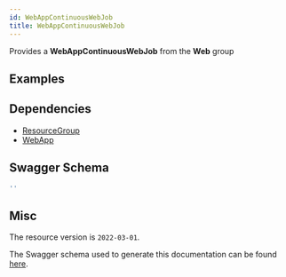 ```yaml
---
id: WebAppContinuousWebJob
title: WebAppContinuousWebJob
---
```

Provides a **WebAppContinuousWebJob** from the **Web** group
## Examples
## Dependencies
- [ResourceGroup](../Resources/ResourceGroup.md)
- [WebApp](../Web/WebApp.md)
## Swagger Schema
```js
''
```
## Misc
The resource version is `2022-03-01`.

The Swagger schema used to generate this documentation can be found [here](https://github.com/Azure/azure-rest-api-specs/tree/main/specification/web/resource-manager/Microsoft.Web/stable/2022-03-01/WebApps.json).
